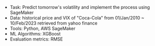 * Task: Predict tomorrow's volatility and implement the process using SageMaker
* Data: historical price and VIX of "Coca-Cola" from 01/Jan/2010 ~ 10/Feb/2023 retrieved from yahoo finance
* Tools: Python, AWS SageMaker
* ML Algorithms: XGBoost
* Evaluation metrics: RMSE
